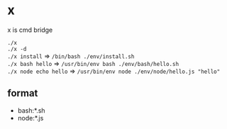 # x
x is cmd bridge
  
`./x`  
`./x -d`  
`./x install` => `/bin/bash ./env/install.sh`  
`./x bash hello` => `/usr/bin/env bash ./env/bash/hello.sh`  
`./x node echo hello` => `/usr/bin/env node ./env/node/hello.js "hello"`  

## format 
* bash:*.sh
* node:*.js
